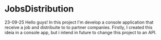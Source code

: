 # JobsDistribution

23-09-25
Hello guys!
In this project I'm develop a console application that receive a job and distribuite to to partner companies.
Firstly, I created this ideia in a console app, but i intend in future to change this project to an API.



